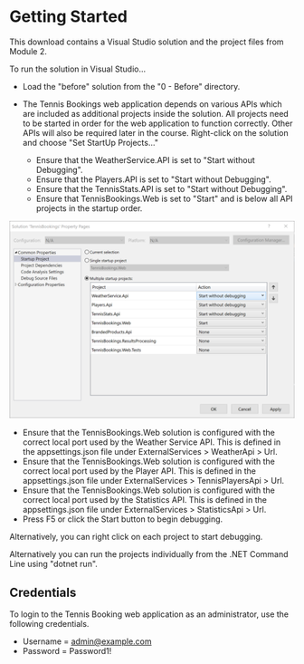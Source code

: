 # Getting Started

This download contains a Visual Studio solution and the project files from Module 2.

To run the solution in Visual Studio... 

- Load the "before" solution from the "0 - Before" directory.
- The Tennis Bookings web application depends on various APIs which are included as additional projects inside the solution. All projects need to be started in order for the web application to function correctly. Other APIs will also be required later in the course. Right-click on the solution and choose "Set StartUp Projects..."

  - Ensure that the WeatherService.API is set to "Start without Debugging".
  - Ensure that the Players.API is set to "Start without Debugging".
  - Ensure that the TennisStats.API is set to "Start without Debugging".
  - Ensure that TennisBookings.Web is set to "Start" and is below all API projects in the startup order.

![Startup Projects](Images/multiple-startup-projects.png)

- Ensure that the TennisBookings.Web solution is configured with the correct local port used by the Weather Service API. This is defined in the appsettings.json file under ExternalServices > WeatherApi > Url.
- Ensure that the TennisBookings.Web solution is configured with the correct local port used by the Player API. This is defined in the appsettings.json file under ExternalServices > TennisPlayersApi > Url.
- Ensure that the TennisBookings.Web solution is configured with the correct local port used by the Statistics API. This is defined in the appsettings.json file under ExternalServices > StatisticsApi > Url.
- Press F5 or click the Start button to begin debugging.

Alternatively, you can right click on each project to start debugging.

Alternatively you can run the projects individually from the .NET Command Line using "dotnet run".

## Credentials

To login to the Tennis Booking web application as an administrator, use the following credentials.

- Username = admin@example.com
- Password = Password1!